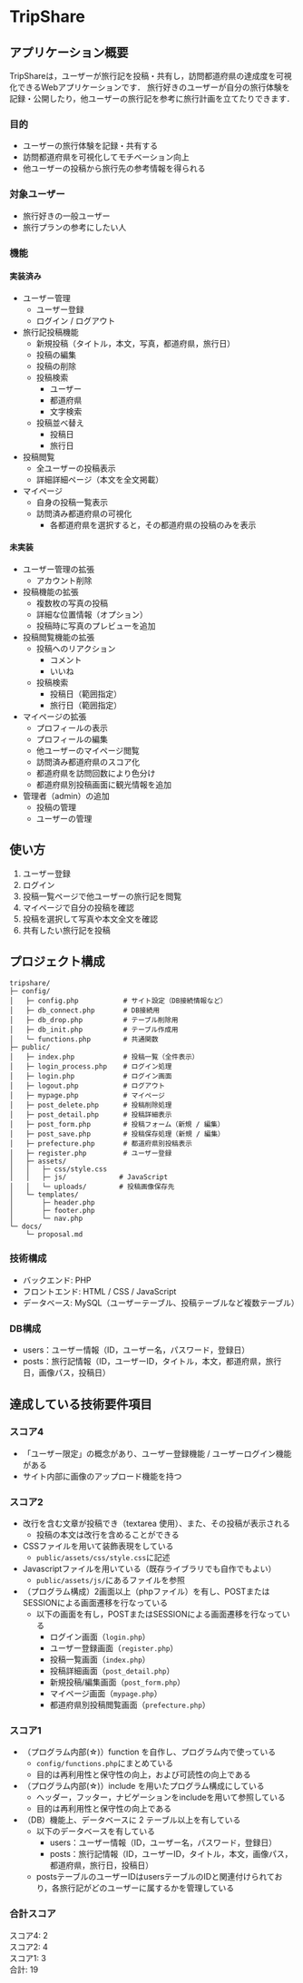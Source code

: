 # TripShare
## アプリケーション概要
TripShareは，ユーザーが旅行記を投稿・共有し，訪問都道府県の達成度を可視化できるWebアプリケーションです． 
旅行好きのユーザーが自分の旅行体験を記録・公開したり，他ユーザーの旅行記を参考に旅行計画を立てたりできます．  

### 目的
- ユーザーの旅行体験を記録・共有する
- 訪問都道府県を可視化してモチベーション向上
- 他ユーザーの投稿から旅行先の参考情報を得られる

### 対象ユーザー
- 旅行好きの一般ユーザー
- 旅行プランの参考にしたい人

### 機能
#### 実装済み
- ユーザー管理
    - ユーザー登録
    - ログイン / ログアウト
- 旅行記投稿機能
    - 新規投稿（タイトル，本文，写真，都道府県，旅行日）
    - 投稿の編集
    - 投稿の削除
    - 投稿検索
        - ユーザー
        - 都道府県
        - 文字検索
    - 投稿並べ替え
        - 投稿日
        - 旅行日
- 投稿閲覧
    - 全ユーザーの投稿表示
    - 詳細詳細ページ（本文を全文掲載）
- マイページ
    - 自身の投稿一覧表示
    - 訪問済み都道府県の可視化
        - 各都道府県を選択すると，その都道府県の投稿のみを表示
#### 未実装
- ユーザー管理の拡張
  - アカウント削除
- 投稿機能の拡張
    - 複数枚の写真の投稿
    - 詳細な位置情報（オプション）
    - 投稿時に写真のプレビューを追加
- 投稿閲覧機能の拡張
    - 投稿へのリアクション
        - コメント
        - いいね
    - 投稿検索
        - 投稿日（範囲指定）
        - 旅行日（範囲指定）
- マイページの拡張
    - プロフィールの表示
    - プロフィールの編集
    - 他ユーザーのマイページ閲覧
    - 訪問済み都道府県のスコア化
    - 都道府県を訪問回数により色分け
    - 都道府県別投稿画面に観光情報を追加
- 管理者（admin）の追加
    - 投稿の管理
    - ユーザーの管理

## 使い方
1. ユーザー登録
2. ログイン
3. 投稿一覧ページで他ユーザーの旅行記を閲覧
4. マイページで自分の投稿を確認
5. 投稿を選択して写真や本文全文を確認
6. 共有したい旅行記を投稿

## プロジェクト構成
```
tripshare/
├─ config/
│   ├─ config.php           # サイト設定（DB接続情報など）
│   ├─ db_connect.php       # DB接続用
│   ├─ db_drop.php          # テーブル削除用
│   ├─ db_init.php          # テーブル作成用
│   └─ functions.php        # 共通関数
├─ public/
│   ├─ index.php            # 投稿一覧（全件表示）
│   ├─ login_process.php    # ログイン処理
│   ├─ login.php            # ログイン画面
│   ├─ logout.php           # ログアウト
│   ├─ mypage.php           # マイページ
│   ├─ post_delete.php      # 投稿削除処理
│   ├─ post_detail.php      # 投稿詳細表示
│   ├─ post_form.php        # 投稿フォーム（新規 / 編集）
│   ├─ post_save.php        # 投稿保存処理（新規 / 編集）
│   ├─ prefecture.php       # 都道府県別投稿表示
│   ├─ register.php         # ユーザー登録
│   ├─ assets/
│   │   ├─ css/style.css
│   │   ├─ js/             # JavaScript
│   │   └─ uploads/        # 投稿画像保存先
│   └─ templates/
│       ├─ header.php
│       ├─ footer.php
│       └─ nav.php
└─ docs/
    └─ proposal.md
```

### 技術構成
- バックエンド: PHP
- フロントエンド: HTML / CSS / JavaScript
- データベース: MySQL（ユーザーテーブル、投稿テーブルなど複数テーブル）

### DB構成
- users：ユーザー情報（ID，ユーザー名，パスワード，登録日）
- posts：旅行記情報（ID，ユーザーID，タイトル，本文，都道府県，旅行日，画像パス，投稿日）

## 達成している技術要件項目
### スコア4
- 「ユーザー限定」の概念があり、ユーザー登録機能 / ユーザーログイン機能がある
- サイト内部に画像のアップロード機能を持つ
### スコア2
- 改行を含む文章が投稿でき（textarea 使用）、また、その投稿が表示される
    - 投稿の本文は改行を含めることができる
- CSSファイルを用いて装飾表現をしている
    - `public/assets/css/style.css`に記述
- Javascriptファイルを用いている（既存ライブラリでも自作でもよい）
    - `public/assets/js/`にあるファイルを参照
- （プログラム構成）2画面以上（phpファイル）を有し、POSTまたはSESSIONによる画面遷移を行なっている
    - 以下の画面を有し，POSTまたはSESSIONによる画面遷移を行なっている
        - ログイン画面（`login.php`）
        - ユーザー登録画面（`register.php`）
        - 投稿一覧画面（`index.php`）
        - 投稿詳細画面（`post_detail.php`）
        - 新規投稿/編集画面（`post_form.php`）
        - マイページ画面（`mypage.php`）
        - 都道府県別投稿閲覧画面（`prefecture.php`）
### スコア1
- （プログラム内部(☆)）function を自作し、プログラム内で使っている
    - `config/functions.php`にまとめている
    - 目的は再利用性と保守性の向上，および可読性の向上である
- （プログラム内部(☆)）include を用いたプログラム構成にしている
    - ヘッダー，フッター，ナビゲーションをincludeを用いて参照している
    - 目的は再利用性と保守性の向上である
- （DB）機能上、データベースに 2 テーブル以上を有している
    - 以下のデータベースを有している
        - users：ユーザー情報（ID，ユーザー名，パスワード，登録日）
        - posts：旅行記情報（ID，ユーザーID，タイトル，本文，画像パス，都道府県，旅行日，投稿日）
    - postsテーブルのユーザーIDはusersテーブルのIDと関連付けられており，各旅行記がどのユーザーに属するかを管理している
### 合計スコア
スコア4: 2  
スコア2: 4  
スコア1: 3  
合計: 19

